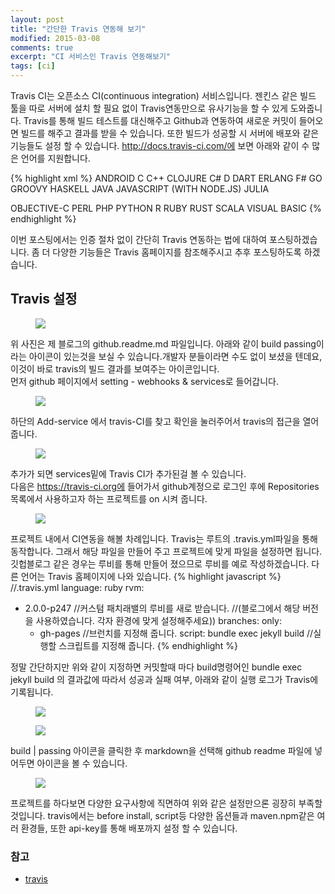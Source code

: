 ```yaml
---
layout: post
title: "간단한 Travis 연동해 보기"
modified: 2015-03-08
comments: true
excerpt: "CI 서비스인 Travis 연동해보기"
tags: [ci]
---
```

 
Travis CI는 오픈소스 CI(continuous integration) 서비스입니다. 젠킨스 같은 빌드 툴을 따로 서버에 설치 할 필요 없이 Travis연동만으로 유사기능을 할 수 있게 도와줍니다. Travis를 통해 빌드 테스트를 대신해주고 Github과 연동하여 새로운 커밋이 들어오면 빌드를 해주고 결과를 받을 수 있습니다. 또한 빌드가 성공할 시 서버에 배포와 같은 기능들도 설정 할 수 있습니다. http://docs.travis-ci.com/에 보면 아래와 같이 수 많은 언어를 지원합니다. 

{% highlight xml %}
ANDROID C C++ CLOJURE C# D DART ERLANG F# GO GROOVY HASKELL JAVA JAVASCRIPT (WITH NODE.JS) JULIA

OBJECTIVE-C PERL PHP PYTHON R RUBY RUST SCALA VISUAL BASIC
{% endhighlight %}

 이번 포스팅에서는 인증 절차 없이 간단히 Travis 연동하는 법에 대하여 포스팅하겠습니다. 좀 더 다양한 기능들은 Travis 홈페이지를 참조해주시고 추후 포스팅하도록 하겠습니다.
 
## Travis 설정


<figure>
	<img src="/blog/images/travis0.png">
</figure>

위 사진은 제 블로그의 github.readme.md 파일입니다. 아래와 같이 build passing이라는 아이콘이 있는것을 보실 수 있습니다.개발자 분들이라면 수도 없이 보셨을 텐데요, 이것이 바로 travis의 빌드 결과를 보여주는 아이콘입니다.
<br/>
먼저 github 페이지에서 setting - webhooks & services로 들어갑니다. 
<figure>
	<img src="/blog/images/travis1.PNG">
</figure>
 
하단의 Add-service 에서 travis-CI를 찾고 확인을 눌러주어서 travis의 접근을 열어줍니다.
<figure>
	<img src="/blog/images/travis2.PNG">
</figure> 

추가가 되면 services밑에 Travis CI가 추가된걸 볼 수 있습니다. 
<br/>
다음은 https://travis-ci.org에 들어가서 github계정으로 로그인 후에 Repositories 목록에서 사용하고자 하는 프로젝트를 on 시켜 줍니다.

<figure>
	<img src="/blog/images/travis3.0.png">
</figure> 

프로젝트 내에서 CI연동을 해볼 차례입니다. Travis는 루트의 .travis.yml파일을 통해 동작합니다. 그래서 해당 파일을 만들어 주고 프로젝트에 맞게 파일을 설정하면 됩니다. 깃헙블로그 같은 경우는 루비를 통해 만들어 졌으므로 루비를 예로 작성하겠습니다. 다른 언어는 Travis 홈페이지에 나와 있습니다. 
{% highlight javascript %}
//.travis.yml
language: ruby
rvm:
  - 2.0.0-p247 //커스텀 패치래밸의 루비를 새로 받습니다. 
  //(블로그에서 해당 버전을 사용하였습니다. 각자 환경에 맞게 설정해주세요))
branches:
  only:
    - gh-pages //브런치를 지정해 줍니다.
script: bundle exec jekyll build //실행할 스크립트를 지정해 줍니다. 
 {% endhighlight %} 

정말 간단하지만 위와 같이 지정하면 커밋할때 마다 build명령어인 bundle exec jekyll build 의 결과값에 따라서 성공과 실패 여부, 아래와 같이 실행 로그가 Travis에 기록됩니다.
<figure>
	<img src="/blog/images/travis3.PNG">
</figure> 
<figure>
	<img src="/blog/images/travis4.png">
</figure> 

build | passing 아이콘을 클릭한 후 markdown을 선택해 github readme 파일에 넣어두면 아이콘을 볼 수 있습니다.
 <figure>
 	<img src="/blog/images/travis5.png">
</figure> 

프로젝트를 하다보면 다양한 요구사항에 직면하여 위와 같은 설정만으론 굉장히 부족할 것입니다. travis에서는 before install, script등 다양한 옵션들과 maven.npm같은 여러 환경들, 또한 api-key를 통해 배포까지 설정 할 수 있습니다. 


### 참고 
* [travis](http://docs.travis-ci.com) 